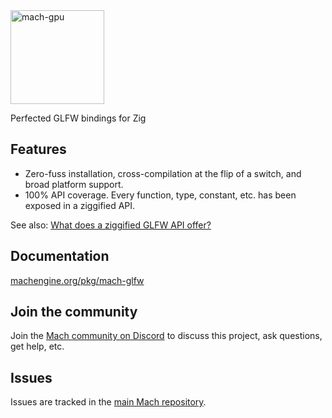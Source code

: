 <a href="https://machengine.org/pkg/mach-glfw">
    <picture>
        <source media="(prefers-color-scheme: dark)" srcset="https://machengine.org/next/assets/mach/glfw-full-dark.svg">
        <img alt="mach-gpu" src="https://machengine.org/next/assets/mach/glfw-full-light.svg" height="150px">
    </picture>
</a>

Perfected GLFW bindings for Zig

## Features

* Zero-fuss installation, cross-compilation at the flip of a switch, and broad platform support.
* 100% API coverage. Every function, type, constant, etc. has been exposed in a ziggified API.

See also: [What does a ziggified GLFW API offer?](https://machengine.org/pkg/mach-glfw/)

## Documentation

[machengine.org/pkg/mach-glfw](https://machengine.org/pkg/mach-glfw)

## Join the community

Join the [Mach community on Discord](https://discord.gg/XNG3NZgCqp) to discuss this project, ask questions, get help, etc.

## Issues

Issues are tracked in the [main Mach repository](https://github.com/hexops/mach/issues?q=is%3Aissue+is%3Aopen+label%3Aglfw).
